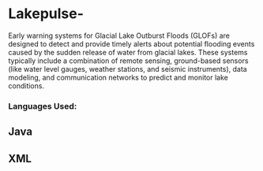 # Lakepulse-



Early warning systems for Glacial Lake Outburst Floods (GLOFs) are designed to detect and provide timely alerts about potential flooding events caused by the sudden release of water from glacial lakes. These systems typically include a combination of remote sensing, ground-based sensors (like water level gauges, weather stations, and seismic instruments), data modeling, and communication networks to predict and monitor lake conditions.
### Languages Used:
## Java
## XML
